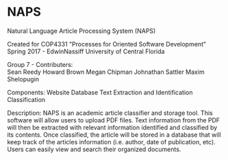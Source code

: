 # NAPS
Natural Language Article Processing System (NAPS)

Created for COP4331 "Processes for Oriented Software Development" 
Spring 2017 - EdwinNassiff
University of Central Florida

Group 7 - Contributers:  
Sean Reedy
Howard Brown
Megan Chipman
Johnathan Sattler
Maxim Shelopugin

Components: 
Website
Database
Text Extraction and Identification
Classification 

Description:
NAPS is an academic article classifier and storage tool. This software will allow users to upload PDF files. Text information from the PDF will then be extracted with relevant information identified and classified by its contents. Once classified, the article will be stored in a database that will keep track of the articles information (i.e. author, date of publication, etc).  Users can easily view and search their organized documents.


